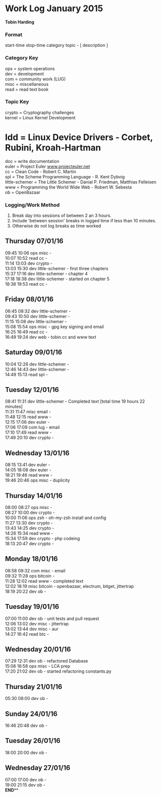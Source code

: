 Work Log January 2015  
=======================  
**Tobin Harding**  
  
### Format #  
start-time stop-time category topic - [ description ]  
  
### Category Key #  
ops = system operations    
dev = development    
com = community work (LUG)    
misc = miscellaneous    
read = read text book  
  
### Topic Key #  
crypto = Cryptography challenges  
kernel = Linux Kernel Development  
# ldd = Linux Device Drivers - Corbet, Rubini, Kroah-Hartman  
doc = write documentation  
euler = Project Euler www.projecteuler.net  
cc = Clean Code - Robert C. Martin  
spl = The Scheme Programming Language - R. Kent Dybvig  
little-schemer = The Little Schemer - Danial P. Friedman, Matthias Felleisen  
www = Programming the World Wide Web - Robert W. Sebesta  
ob = OpenBazaar  
### Logging/Work Method #  
1. Break day into sessions of between 2 an 3 hours.    
2. Include 'between session' breaks in logged time if less than 10 minutes.    
3. Otherwise do not log breaks as time worked  
  
Thursday 07/01/16  
----------------  
09:45 10:06 ops misc -   
10:07 10:52 read cc -   
11:14 13:03 dev crypto -   
13:03 15:30 dev little-schemer - first three chapters  
15:37 17:16 dev little-schemer - chapter 4  
17:18 18:38 dev little-schemer - started on chapter 5  
18:38 19:53 read cc -   
  
Friday 08/01/16  
----------------  
06:45 08:32 dev little-schemer -   
09:43 10:50 dev little-schemer -   
11:15 15:08 dev little-schemer -   
15:08 15:54 ops misc - gpg key signing and email  
16:25 16:49 read cc -   
16:49 19:24 dev web - tobin.cc and www text  
  
Saturday 09/01/16  
----------------  
10:04 12:26 dev little-schemer -  
12:46 14:43 dev little-schemer -  
14:49 15:13 read spl -   
  
Tuesday 12/01/16  
----------------  
08:41 11:31 dev little-schemer - Completed text [total time 19 hours 22 minutes]  
11:31 11:47 misc email -  
11:48 12:15 read www -   
12:15 17:06 dev euler -   
17:06 17:09 com lug - email  
17:10 17:49 read www -   
17:49 20:10 dev crypto -   
  
Wednesday 13/01/16  
----------------  
08:15 13:41 dev euler -   
14:05 18:08 dev euler -   
18:21 19:46 read www -   
19:46 20:46 ops misc - duplicity  
  
Thursday 14/01/16  
----------------  
08:00 08:27 ops misc -   
08:27 10:00 dev crypto -  
10:00 11:06 ops zsh - oh-my-zsh install and config  
11:27 13:30 dev crypto -   
13:43 14:25 dev crypto -   
14:26 15:34 read www -   
15:34 17:59 dev crypto - php codeing  
18:13 20:47 dev crypto -   
  
Monday 18/01/16  
----------------  
08:58 09:32 com misc - email  
09:32 11:28 ops bitcoin -   
11:28 12:02 read www - completed text  
12:02 18:19 misc bitcoin - openbazaar, electrum, bitget, jittertrap  
18:19 20:22 dev ob -   
  
Tuesday 19/01/16  
----------------  
07:00 11:00 dev ob - unit tests and pull request  
12:06 13:02 dev misc - jittertrap  
13:02 13:44 dev misc - aur  
14:27 16:42 read btc -   
  
Wednesday 20/01/16  
----------------  
07:29 12:31 dev ob - refactored Database  
15:08 16:58 ops misc - LCA prep  
17:20 21:02 dev ob - started refactoring constants.py  
  
Thursday 21/01/16  
----------------  
05:30 08:00 dev ob -  
  
Sunday 24/01/16  
----------------  
16:46 20:48 dev ob -   
  
Tuesday 26/01/16  
----------------  
18:00 20:00 dev ob -  
  
Wednesday 27/01/16  
----------------  
07:00 17:00 dev ob -  
19:00 21:15 dev ob -  
******END********  
